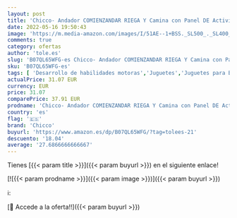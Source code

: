 ```yaml
---
layout: post
title: 'Chicco- Andador COMIENZANDAR RIEGA Y Camina con Panel DE Actividades 45X48X44 CMS  Multicolor  45 x 48 x 44 cm  9793000000 '
date: 2022-05-16 19:50:43
image: 'https://m.media-amazon.com/images/I/51AE--1+BSS._SL500_._SL400_.jpg'
comments: true
category: ofertas
author: 'tole.es'
slug: 'B07QL65WFG-es Chicco- Andador COMIENZANDAR RIEGA Y Camina con Panel DE...'
sku: 'B07QL65WFG-es'
tags: [ 'Desarrollo de habilidades motoras','Juguetes','Juguetes para Bebés y primera infancia','Juguetes y juegos','chicco','chicco-','🇪🇸', ]
actualPrice: 31.07 EUR
currency: EUR
price: 31.07
comparePrice: 37.91 EUR
prodname: 'Chicco- Andador COMIENZANDAR RIEGA Y Camina con Panel DE Actividades 45X48X44 CMS  Multicolor  45 x 48 x 44 cm  9793000000 '
country: 'es'
flag: '🇪🇸'
brand: 'Chicco'
buyurl: 'https://www.amazon.es/dp/B07QL65WFG/?tag=tolees-21'
descuento: '18.04'
average: '27.6866666666667'
---
```


Tienes [{{< param title >}}]({{< param buyurl >}}) en el siguiente enlace!

[![{{< param prodname >}}]({{< param image >}})]({{< param buyurl >}})

ℹ️:


[🛒 Accede a la oferta!!]({{< param buyurl >}})
